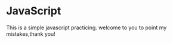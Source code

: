# JavaScript
This is a simple javascript practicing.
welcome to you to point my mistakes,thank you!
